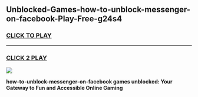
## Unblocked-Games-how-to-unblock-messenger-on-facebook-Play-Free-g24s4
<h3>
<a href="https://premium76.site?title=how-to-unblock-messenger-on-facebook&ref=18A1">CLICK TO PLAY</a></h3>
<hr>

<h3>
<a href="https://premium76.site?title=how-to-unblock-messenger-on-facebook&ref=18A1">CLICK 2 PLAY</a>
  
</h3>

<a href="https://premium76.site?title=how-to-unblock-messenger-on-facebook&ref=18A1"><img src="https://clearcache.store/games.png"></a>


**how-to-unblock-messenger-on-facebook games unblocked: Your Gateway to Fun and Accessible Online Gaming**
